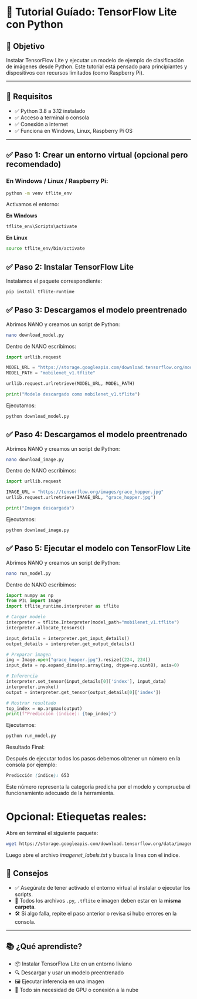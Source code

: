 # 🧠 Tutorial Guíado: TensorFlow Lite con Python

## 🎯 Objetivo
Instalar TensorFlow Lite y ejecutar un modelo de ejemplo de clasificación de imágenes desde Python. Este tutorial está pensado para principiantes y dispositivos con recursos limitados (como Raspberry Pi).

---

## 🧰 Requisitos

- ✅ Python 3.8 a 3.12 instalado
- ✅ Acceso a terminal o consola
- ✅ Conexión a internet
- ✅ Funciona en Windows, Linux, Raspberry Pi OS

---

## ✅ Paso 1: Crear un entorno virtual (opcional pero recomendado)

### En Windows / Linux / Raspberry Pi:

```bash
python -m venv tflite_env
```

Activamos el entorno:

**En Windows**

```bash
tflite_env\Scripts\activate
```

**En Linux**

```bash
source tflite_env/bin/activate
```

## ✅ Paso 2: Instalar TensorFlow Lite

Instalamos el paquete correspondiente:

```bash
pip install tflite-runtime
```

## ✅ Paso 3: Descargamos el modelo preentrenado

Abrimos NANO y creamos un script de Python:

```bash
nano download_model.py
```

Dentro de NANO escribimos:

```python
import urllib.request

MODEL_URL = "https://storage.googleapis.com/download.tensorflow.org/models/tflite/model_mobilenet_v1_1.0_224_quant.tflite"
MODEL_PATH = "mobilenet_v1.tflite"

urllib.request.urlretrieve(MODEL_URL, MODEL_PATH)

print("Modelo descargado como mobilenet_v1.tflite")
```
Ejecutamos:

```bash
python download_model.py
```

## ✅ Paso 4: Descargamos el modelo preentrenado

Abrimos NANO y creamos un script de Python:

```bash
nano download_image.py
```

Dentro de NANO escribimos:

```python
import urllib.request

IMAGE_URL = "https://tensorflow.org/images/grace_hopper.jpg"
urllib.request.urlretrieve(IMAGE_URL, "grace_hopper.jpg")

print("Imagen descargada")
```

Ejecutamos:

```bash
python download_image.py
```
## ✅ Paso 5: Ejecutar el modelo con TensorFlow Lite

Abrimos NANO y creamos un script de Python:

```bash
nano run_model.py
```
Dentro de NANO escribimos:

```python
import numpy as np
from PIL import Image
import tflite_runtime.interpreter as tflite

# Cargar modelo
interpreter = tflite.Interpreter(model_path="mobilenet_v1.tflite")
interpreter.allocate_tensors()

input_details = interpreter.get_input_details()
output_details = interpreter.get_output_details()

# Preparar imagen
img = Image.open("grace_hopper.jpg").resize((224, 224))
input_data = np.expand_dims(np.array(img, dtype=np.uint8), axis=0)

# Inferencia
interpreter.set_tensor(input_details[0]['index'], input_data)
interpreter.invoke()
output = interpreter.get_tensor(output_details[0]['index'])

# Mostrar resultado
top_index = np.argmax(output)
print(f"Predicción (índice): {top_index}")
```

Ejecutamos:

```bash
python run_model.py
```

Resultado Final:

Después de ejecutar todos los pasos debemos obtener un número en la consola por ejemplo:

```scss
Predicción (índice): 653
```

Este número representa la categoría predicha por el modelo y comprueba el funcionamiento adecuado de la herramienta.


# Opcional: Etiequetas reales: 

Abre en terminal el siguiente paquete:

```bash
wget https://storage.googleapis.com/download.tensorflow.org/data/imagenet_labels.txt
```
Luego abre el archivo *imagenet_labels.txt* y busca la línea con el índice.


## 📝 Consejos

- ✅ Asegúrate de tener activado el entorno virtual al instalar o ejecutar los scripts.
- 📂 Todos los archivos `.py`, `.tflite` e imagen deben estar en la **misma carpeta**.
- 🛠️ Si algo falla, repite el paso anterior o revisa si hubo errores en la consola.

---

## 📚 ¿Qué aprendiste?

- 📦 Instalar TensorFlow Lite en un entorno liviano  
- 🔍 Descargar y usar un modelo preentrenado  
- 🖼️ Ejecutar inferencia en una imagen  
- 🚫 Todo sin necesidad de GPU o conexión a la nube









